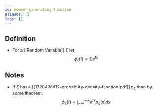 ```yaml
---
id: moment-generating-function
aliases: []
tags: []
---
```


## Definition
- For a [[Random Variable]] $\xi$ let
$$
  \phi_\xi(t) = \mathbb E e ^{t\xi}
$$

## Notes
- If $\xi$ has a [[1728426412-probability-density-function|pdf]] $p_\xi$ then by some theorem:
$$
  \phi_\xi(t) = \int_{-\infty}^{+\infty} e^{tx} p_\xi (x) dx
$$

